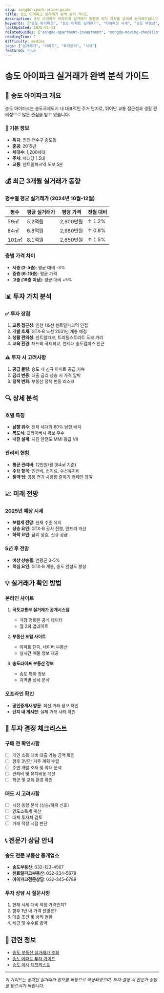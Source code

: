 ```yaml
---
slug: songdo-ipark-price-guide
title: 송도 아이파크 실거래가 완벽 분석 가이드
description: 송도 아이파크 아파트의 실거래가 동향과 투자 가치를 상세히 분석해드립니다. 층별, 평수별 가격 비교와 미래 전망까지 한번에 확인하세요.
keywords: ["송도 아이파크", "송도 아파트 실거래가", "아이파크 시세", "송도 부동산", "아이파크 투자", "송도 아파트 가격"]
lastUpdated: 2025-01-11
relatedGuides: ["songdo-apartment-investment", "songdo-moving-checklist"]
readingTime: 7
difficulty: medium
tags: ["실거래가", "아파트", "투자분석", "시세"]
featured: true
---
```


# 송도 아이파크 실거래가 완벽 분석 가이드

## 🏢 송도 아이파크 개요

송도 아이파크는 송도국제도시 내 대표적인 주거 단지로, 뛰어난 교통 접근성과 생활 편의성으로 많은 관심을 받고 있습니다.

### 📍 기본 정보
- **위치**: 인천 연수구 송도동
- **준공**: 2015년
- **세대수**: 1,200세대
- **주차**: 세대당 1.5대
- **교통**: 센트럴파크역 도보 5분

## 💰 최근 3개월 실거래가 동향

### 평수별 평균 실거래가 (2024년 10월-12월)

| 평수 | 평균 실거래가 | 평당 가격 | 전월 대비 |
|------|---------------|-----------|-----------|
| 59㎡ | 5.2억원 | 2,900만원 | ↑ 1.2% |
| 84㎡ | 6.8억원 | 2,680만원 | ↑ 0.8% |
| 101㎡ | 8.1억원 | 2,650만원 | ↑ 1.5% |

### 층별 가격 차이
- **저층 (2-5층)**: 평균 대비 -3%
- **중층 (6-15층)**: 평균 가격
- **고층 (16층 이상)**: 평균 대비 +5%

## 📊 투자 가치 분석

### ✅ 투자 장점
1. **교통 접근성**: 인천 1호선 센트럴파크역 인접
2. **개발 호재**: GTX-B 노선 2031년 개통 예정
3. **생활 편의성**: 센트럴파크, 트리플스트리트 도보 거리
4. **교육 환경**: 채드윅 국제학교, 연세대 송도캠퍼스 인근

### ⚠️ 투자 시 고려사항
1. **공급 물량**: 송도 내 신규 아파트 공급 지속
2. **금리 변동**: 대출 금리 상승 시 가격 압박
3. **정책 변화**: 부동산 정책 변동 리스크

## 🔍 상세 분석

### 호별 특징
- **남향 위주**: 전체 세대의 80% 남향 배치
- **복도식**: 프라이버시 확보 우수
- **내진 설계**: 지진 안전도 MMI 등급 VII

### 관리비 현황
- **평균 관리비**: 12만원/월 (84㎡ 기준)
- **주요 항목**: 인건비, 전기료, 수선유지비
- **절약 팁**: 공용 전기 사용량 줄이기 캠페인 참여

## 📈 미래 전망

### 2025년 예상 시세
- **보합세 전망**: 현재 수준 유지
- **상승 요인**: GTX-B 공사 진행, 인프라 개선
- **하락 요인**: 금리 상승, 신규 공급

### 5년 후 전망
- **예상 상승률**: 연평균 3-5%
- **핵심 요인**: GTX-B 개통, 송도 완성도 향상

## 💡 실거래가 확인 방법

### 온라인 사이트
1. **국토교통부 실거래가 공개시스템**
   - 가장 정확한 공식 데이터
   - 월 2회 업데이트

2. **부동산 포털 사이트**
   - 아파트 단지, 네이버 부동산
   - 실시간 매물 정보 제공

3. **송도라이프 부동산 정보**
   - 송도 특화 정보
   - 지역별 상세 분석

### 오프라인 확인
- **공인중개사 방문**: 최신 거래 정보 확인
- **단지 내 게시판**: 실제 거래 사례 확인

## 🎯 투자 결정 체크리스트

### 구매 전 확인사항
- [ ] 개인 소득 대비 대출 가능 금액 확인
- [ ] 향후 3년간 거주 계획 수립
- [ ] 주변 개발 호재 및 악재 분석
- [ ] 관리비 및 유지비용 계산
- [ ] 학군 및 교육 환경 확인

### 매도 시 고려사항
- [ ] 시장 동향 분석 (상승/하락 신호)
- [ ] 양도소득세 계산
- [ ] 대체 투자처 검토
- [ ] 거래 적정 시점 판단

## 📞 전문가 상담 안내

### 송도 전문 부동산 중개업소
- **송도부동산**: 032-123-4567
- **센트럴파크부동산**: 032-234-5678
- **아이파크전문상담**: 032-345-6789

### 투자 상담 시 질문사항
1. 현재 시세 대비 적정 가격인지?
2. 향후 1년 내 가격 전망은?
3. 대출 조건 및 금리 현황
4. 세금 및 수수료 총액

## 🔗 관련 정보

- [송도 부동산 실거래가 조회](/realestate)
- [송도 아파트 투자 가이드](/guides/songdo-apartment-investment)
- [송도 이사 체크리스트](/guides/songdo-moving-checklist)

---

*이 가이드는 공개된 실거래가 정보를 바탕으로 작성되었으며, 투자 결정 시 전문가 상담을 받으시기 바랍니다.*